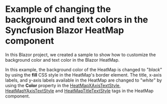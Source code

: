 # Example of changing the background and text colors in the Syncfusion Blazor HeatMap component

In this Blazor project, we created a sample to show how to customize the background color and text color in the Blazor HeatMap.

In this example, the background color of the HeatMap is changed to "_black_" by using the **fill** CSS style in the HeatMap's border element. The title, x-axis labels, and y-axis labels available in the HeatMap are changed to "_white_" by using the **Color** property in the [HeatMapXAxisTextStyle](https://help.syncfusion.com/cr/blazor/Syncfusion.Blazor.HeatMap.HeatMapXAxisTextStyle.html), [HeatMapYAxisTextStyle](https://help.syncfusion.com/cr/blazor/Syncfusion.Blazor.HeatMap.HeatMapYAxisTextStyle.html) and [HeatMapTitleTextStyle](https://help.syncfusion.com/cr/blazor/Syncfusion.Blazor.HeatMap.HeatMapTitleTextStyle.html) tags in the HeatMap component.
